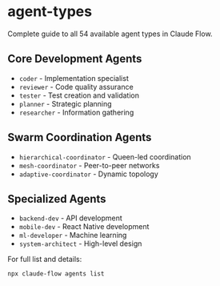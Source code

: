 # agent-types

Complete guide to all 54 available agent types in Claude Flow.

## Core Development Agents
- `coder` - Implementation specialist
- `reviewer` - Code quality assurance
- `tester` - Test creation and validation
- `planner` - Strategic planning
- `researcher` - Information gathering

## Swarm Coordination Agents
- `hierarchical-coordinator` - Queen-led coordination
- `mesh-coordinator` - Peer-to-peer networks
- `adaptive-coordinator` - Dynamic topology

## Specialized Agents
- `backend-dev` - API development
- `mobile-dev` - React Native development
- `ml-developer` - Machine learning
- `system-architect` - High-level design

For full list and details:
```bash
npx claude-flow agents list
```

